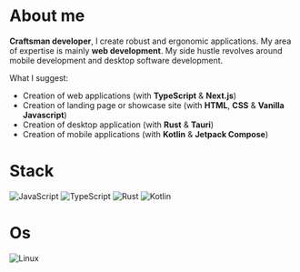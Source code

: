 # About me
**Craftsman developer**, I create robust and ergonomic applications. My area of ​​expertise is mainly **web development**. My side hustle revolves around mobile development and desktop software development. 

[//]: <> (<a href="https://app.daily.dev/yttiiz"><img src="./devcard.png" width="356" alt="yttiiz's Dev Card"/></a>)

What I suggest:

- Creation of web applications (with **TypeScript** & **Next.js**)
- Creation of landing page or showcase site (with **HTML**, **CSS** & **Vanilla Javascript**)
- Creation of desktop application (with **Rust** & **Tauri**)
- Creation of mobile applications (with **Kotlin** & **Jetpack Compose**)

# Stack
![JavaScript](https://img.shields.io/badge/Javascript-f0da1d?style=for-the-badge&logo=javascript&logoColor=black)
![TypeScript](https://img.shields.io/badge/TypeScript-007ACC?style=for-the-badge&logo=typescript&logoColor=white)
![Rust](https://img.shields.io/badge/Rust-f75108?style=for-the-badge&logo=rust&logoColor=white)
![Kotlin](https://img.shields.io/badge/Kotlin-ca19dd?style=for-the-badge&logo=kotlin&logoColor=white)

# Os
![Linux](https://img.shields.io/badge/Linux-511b39?style=for-the-badge&logo=linux&logoColor=white)
